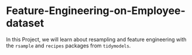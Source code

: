# Feature-Engineering-on-Employee-dataset
In this Project, we will learn about resampling and feature engineering with the `rsample` and `recipes` packages from `tidymodels`. 
